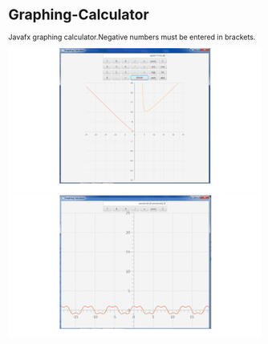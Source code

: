 # Graphing-Calculator
Javafx graphing calculator.Negative numbers must be entered in brackets.

![result1](./images/screen1.png)
![result2](./images/screen2.png)
